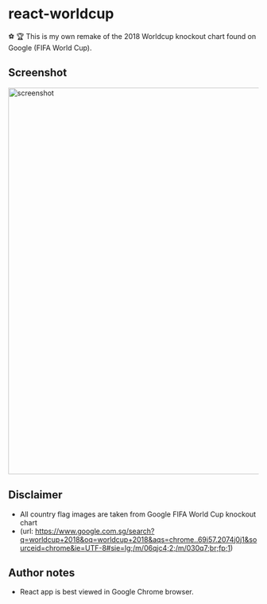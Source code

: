 # react-worldcup 
:soccer: :trophy:
This is my own remake of the 2018 Worldcup knockout chart found on Google (FIFA World Cup).

## Screenshot
<img width="778" alt="screenshot" src="https://user-images.githubusercontent.com/37649964/42466902-eb85c6b8-83e2-11e8-813f-0f2b405d3218.PNG"> 

## Disclaimer
* All country flag images are taken from Google FIFA World Cup knockout chart 
* (url: https://www.google.com.sg/search?q=worldcup+2018&oq=worldcup+2018&aqs=chrome..69i57.2074j0j1&sourceid=chrome&ie=UTF-8#sie=lg;/m/06qjc4;2;/m/030q7;br;fp;1)

## Author notes
* React app is best viewed in Google Chrome browser.
